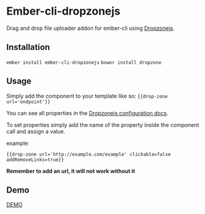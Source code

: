 # Ember-cli-dropzonejs

Drag and drop file uploader addon for ember-cli using [Dropzonejs](http://www.dropzonejs.com/).

Installation
-------------
`ember install ember-cli-dropzonejs`
`bower install dropzone`

Usage
-------------
Simply add the component to your template like so: `{{drop-zone url='endpoint'}}`

You can see all properties in the [Dropzonejs configuration docs](http://www.dropzonejs.com/#configuration).

To set properties simply add the name of the property inside the component call and assign a value.

example:

`{{drop-zone url='http://example.com/example' clickable=false addRemoveLinks=true}}`

**Remember to add an url, it will not work without it**

Demo
-------------
[DEMO](http://www.dropzonejs.com/examples/simple.html)
